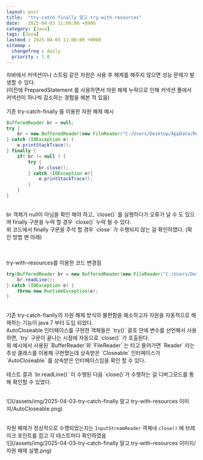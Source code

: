 ```yaml
---
layout: post
title:  "try-catch-finally 말고 try-with-resources"
date:   2025-04-03 11:00:00 +0900
category: [Java]
tags: [Java]
lastmod : 2025-04-03 11:00:00 +0900
sitemap :
  changefreq : daily
  priority : 1.0
---
```


자바에서 커넥션이나 스트림 같은 자원은 사용 후 해제를 해주지 않으면 성능 문제가 발생할 수 있다.<br>
(이전에 PreparedStatement 를 사용하면서 자원 해제 누락으로 인해 커넥션 풀에서 커넥션이 하나씩 감소하는 경험을 해본 적 있음)<br>
<br>
기존 try-catch-finally 를 이용한 자원 해제 예시

```java
BufferedReader br = null;  
try {  
    br = new BufferedReader(new FileReader("C:/Users/Desktop/AppData/Roaming/JetBrains/IntelliJIdea2023.2/scratches/test.txt"));    
} catch (IOException e) {  
    e.printStackTrace();
} finally {  
    if( br != null ) {       
	    try {          
		    br.close();       
		} catch (IOException e){          
			e.printStackTrace();       
		}    
	}
}
```

<br>
br 객체가 null이 아님을 확인 해야 하고, `close()` 를 실행하다가 오류가 날 수 도 있으며 finally  구분을 누락 할 경우 `close()` 누락 될 수 있다.<br>
위 코드에서 finally 구문을 주석 할 경우 `close` 가 수행되지 않는 걸 확인하였다. (확인 방법 맨 아래)<br>
<br><br>

try-with-resources를 이용한 코드 변경점
```java
try(BufferedReader br = new BufferedReader(new FileReader("C:/Users/Desktop/AppData/Roaming/JetBrains/IntelliJIdea2023.2/scratches/test.txt"))) {  
    br.readLine();  
} catch (IOException e) {  
    throw new RuntimeException(e);  
}
```

<br>
기존 try-catch-fianlly의 자원 해제 방식의 불편함을 해소하고자 자원을 자동적으로 해제하는 기능이 java 7 부터 도입 되었다.<br>
AutoCloseable 인터페이스를 구현한 객체들은 `try()` 괄호 안에 변수를 선언해서 사용하면, `try` 구문이 끝나는 시점에 자동으로  `close()` 가 호출된다.<br>
위 예시에서 사용된 `BufferReader`와 `FileReader` 는 타고 들어가면 `Reader` 라는  추상 클래스를 이용해 구현했는데 상속받은 `Closeable` 인터페이스가 `AutoCloseable` 를 상속받은 인터페이스임을 확인 할 수 있다.<br>
<br>
테스트 결과 `br.readLine()` 이 수행된 다음 `close()`가 수행하는 걸 디버그모드를 통해 확인할 수 있었다.<br>
<br>

![](/assets/img/2025-04-03-try-catch-finally 말고 try-with-resources 이미지/AutoCloseable.png)
<br><br>



자원 해제가 정상적으로 수행되었는지는 `InputStreamReader` 객체내 `close()` 에 브레이크 포인트를 잡고 각 테스트마다 확인하였음<br>
![](/assets/img/2025-04-03-try-catch-finally 말고 try-with-resources 이미지/자원 해제 실행.png)
<br/><br>
